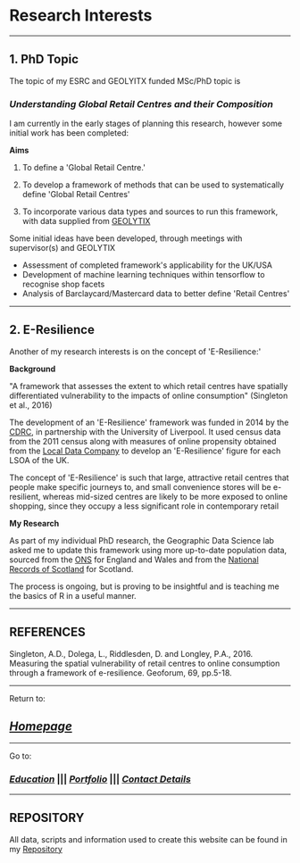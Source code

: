 # Research Interests


---

## 1. PhD Topic

The topic of my ESRC and GEOLYITX funded MSc/PhD topic is

### *Understanding Global Retail Centres and their Composition*


I am currently in the early stages of planning this research, however some initial work has been completed:


**Aims**

1) To define a 'Global Retail Centre.'

2) To develop a framework of methods that can be used to systematically define 'Global Retail Centres'

3) To incorporate various data types and sources to run this framework, with data supplied from [GEOLYTIX](https://geolytix.co.uk/?geodata)


Some initial ideas have been developed, through meetings with supervisor(s) and GEOLYTIX

- Assessment of completed framework's applicability for the UK/USA
- Development of machine learning techniques within tensorflow to recognise shop facets
- Analysis of Barclaycard/Mastercard data to better define 'Retail Centres'

---

## 2. E-Resilience

Another of my research interests is on the concept of 'E-Resilience:'

**Background**

"A framework that assesses the extent to which retail centres have spatially differentiated vulnerability to the impacts of online 
  consumption" (Singleton et al., 2016)
  
The development of an 'E-Resilience' framework was funded in 2014 by the [CDRC](https://www.cdrc.ac.uk/), in partnership with the 
University of Liverpool. It used census data from the 2011 census along with measures of online propensity obtained from the 
[Local Data Company](https://www.localdatacompany.com/) to develop an 'E-Resilience' figure for each LSOA of the UK.

The concept of 'E-Resilience' is such that large, attractive retail centres that people make specific journeys to, and small convenience
stores will be e-resilient, whereas mid-sized centres are likely to be more exposed to online shopping, since they occupy a less 
significant role in contemporary retail

**My Research**

As part of my individual PhD research, the Geographic Data Science lab asked me to update this framework using more up-to-date population
data, sourced from the [ONS](https://www.ons.gov.uk/peoplepopulationandcommunity/populationandmigration/populationestimates) for England
and Wales and from the [National Records of Scotland](https://www.ons.gov.uk/peoplepopulationandcommunity/populationandmigration/populationestimates)
for Scotland.

The process is ongoing, but is proving to be insightful and is teaching me the basics of R in a useful manner.

---
## **REFERENCES**

Singleton, A.D., Dolega, L., Riddlesden, D. and Longley, P.A., 2016. Measuring the spatial vulnerability of retail centres to online consumption through a framework of e-resilience. Geoforum, 69, pp.5-18.

---

Return to:

## [*Homepage*](index.md)

---

Go to:

### [*Education*](Education.md)  |||    [*Portfolio*](AssignmentPortfolio.md)  |||   [*Contact Details*](ContactDetails.md)

---

## REPOSITORY

All data, scripts and information used to create this website can be found in my [Repository](https://github.com/patrickballantyne/patrickballantyne.github.io)
